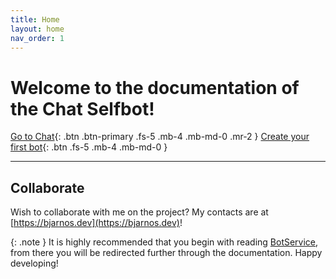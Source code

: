 ```yaml
---
title: Home
layout: home
nav_order: 1
---
```


# Welcome to the documentation of the Chat Selfbot!
[Go to Chat](https://chat.jonazwetsloot.nl/timeline){: .btn .btn-primary .fs-5 .mb-4 .mb-md-0 .mr-2 }
[Create your first bot](/docs/Setup){: .btn .fs-5 .mb-4 .mb-md-0 }

---

## Collaborate
Wish to collaborate with me on the project? My contacts are at [https://bjarnos.dev](https://bjarnos.dev)!

{: .note }
It is highly recommended that you begin with reading [BotService](/docs/Services/BotService), from there you will be redirected further through the documentation. Happy developing!
